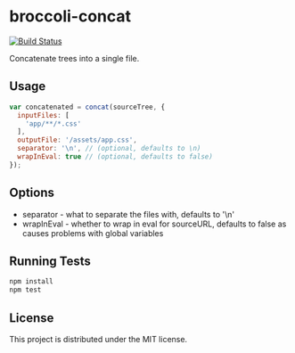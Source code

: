 # broccoli-concat

[![Build Status](https://travis-ci.org/rlivsey/broccoli-concat.svg?branch=master)](https://travis-ci.org/rlivsey/broccoli-concat)

Concatenate trees into a single file.

## Usage

```js
var concatenated = concat(sourceTree, {
  inputFiles: [
    'app/**/*.css'
  ],
  outputFile: '/assets/app.css',
  separator: '\n', // (optional, defaults to \n)
  wrapInEval: true // (optional, defaults to false)
});
```

## Options

* separator - what to separate the files with, defaults to '\n'
* wrapInEval - whether to wrap in eval for sourceURL, defaults to false as causes problems with global variables

## Running Tests

```javascript
npm install
npm test
```

## License

This project is distributed under the MIT license.
